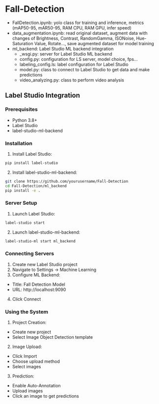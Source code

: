 # Fall-Detection
- FallDetection.ipynb: yolo class for training and inference, metrics (mAP50-95, mAR50-95, RAM CPU, RAM GPU, infer speed)
- data_augmentation.ipynb: read original dataset, augment data with changes of Brightness, Contrast, RandomGamma, ISONoise, Hue-Saturation Value, Rotate..., save augmented dataset for model training
- ml_backend: Label Studio ML backend integration
  - _wsgi.py: server for Label Studio ML backend
  - config.py: configuration for LS server, model choice, fps...
  - labeling_config.ls: label configuration for Label Studio
  - model.py: class to connect to Label Studio to get data and make predictions
  - video_analyzing.py: class to perform video analysis 

## Label Studio Integration

### Prerequisites

- Python 3.8+
- Label Studio
- label-studio-ml-backend

### Installation

1. Install Label Studio:
```bash
pip install label-studio
```

2. Install label-studio-ml-backend:
```bash
git clone https://github.com/yourusername/Fall-Detection
cd Fall-Detection/ml_backend
pip install -e .
```

### Server Setup

1. Launch Label Studio:
```bash
label-studio start
```

2. Launch label-studio-ml-backend:
```bash
label-studio-ml start ml_backend
```

### Connecting Servers

1. Create new Label Studio project
2. Navigate to Settings -> Machine Learning
3. Configure ML Backend:
- Title: Fall Detection Model
- URL: http://localhost:9090
4. Click Connect

### Using the System
1. Project Creation:
- Create new project
- Select Image Object Detection template
2. Image Upload:
- Click Import
- Choose upload method
- Select images
3. Prediction:
- Enable Auto-Annotation
- Upload images
- Click an image to get predictions

